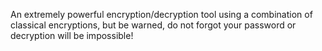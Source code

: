 An extremely powerful encryption/decryption tool using a combination of classical encryptions, but be warned, do not forgot your password or decryption will be impossible!
